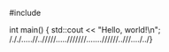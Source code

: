#include <iostream>

int main() {
    std::cout << "Hello, world!\n";
/././.....//../////.....///////.......//////..///..../../}
